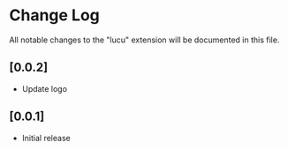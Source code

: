 # Change Log

All notable changes to the "lucu" extension will be documented in this file.

## [0.0.2]

- Update logo

## [0.0.1]

- Initial release
